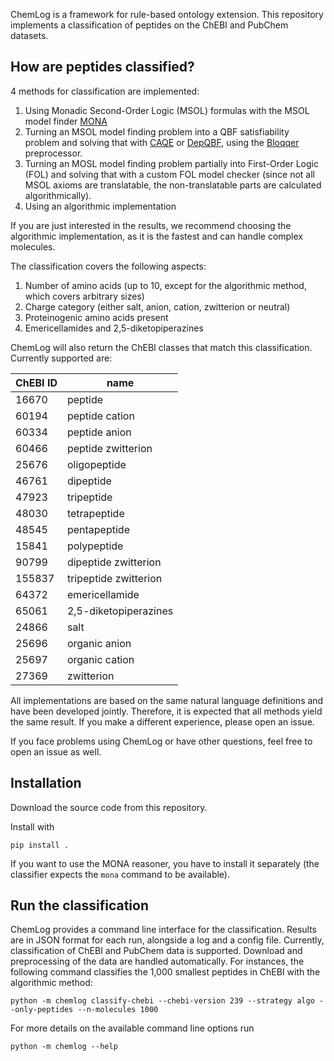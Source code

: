 ChemLog is a framework for rule-based ontology extension. 
This repository implements a classification of peptides on the ChEBI and PubChem datasets.


## How are peptides classified?

4 methods for classification are implemented: 
1. Using Monadic Second-Order Logic (MSOL) formulas with the MSOL model finder [MONA](https://www.brics.dk/mona/index.html)
2. Turning an MSOL model finding problem into a QBF satisfiability problem and solving that with [CAQE](https://github.com/ltentrup/caqe/tree/master) or [DepQBF](https://github.com/lonsing/depqbf), using the [Bloqqer](https://fmv.jku.at/bloqqer/) preprocessor.
3. Turning an MOSL model finding problem partially into First-Order Logic (FOL) and solving that with a custom FOL model checker (since not all MSOL axioms are translatable, the non-translatable parts are calculated algorithmically).
4. Using an algorithmic implementation

If you are just interested in the results, we recommend choosing the algorithmic implementation, as it is the fastest and can handle complex molecules.

The classification covers the following aspects:
1. Number of amino acids (up to 10, except for the algorithmic method, which covers arbitrary sizes)
2. Charge category (either salt, anion, cation, zwitterion or neutral)
3. Proteinogenic amino acids present
4. Emericellamides and 2,5-diketopiperazines

ChemLog will also return the ChEBI classes that match this classification. Currently supported are:

| ChEBI ID | name |
| --- | --- |
| 16670 | peptide |
| 60194 | peptide cation |
| 60334 | peptide anion |
| 60466 | peptide zwitterion |
| 25676 | oligopeptide |
| 46761 | dipeptide |
| 47923 | tripeptide |
| 48030 | tetrapeptide |
| 48545 | pentapeptide |
| 15841 | polypeptide |
| 90799 | dipeptide zwitterion |
| 155837 | tripeptide zwitterion |
| 64372 | emericellamide |
| 65061 | 2,5-diketopiperazines |
| 24866 | salt |
| 25696 | organic anion |
| 25697 | organic cation |
| 27369 | zwitterion |



All implementations are based on the same natural language definitions and have been developed jointly. Therefore, it is expected that all methods yield the same result. If you make a different experience, please open an issue.

If you face problems using ChemLog or have other questions, feel free to open an issue as well.

## Installation

Download the source code from this repository.

Install with
```
pip install .
```

If you want to use the MONA reasoner, you have to install it separately (the classifier expects the `mona` command to be available).

## Run the classification

ChemLog provides a command line interface for the classification. Results are in JSON format for each run, alongside a log and a config file. Currently, classification of ChEBI and PubChem data is supported. Download and preprocessing of the data are handled automatically. For instances, the following command classifies the 1,000 smallest peptides in ChEBI with the algorithmic method:
    
    python -m chemlog classify-chebi --chebi-version 239 --strategy algo --only-peptides --n-molecules 1000

For more details on the available command line options run

    python -m chemlog --help

